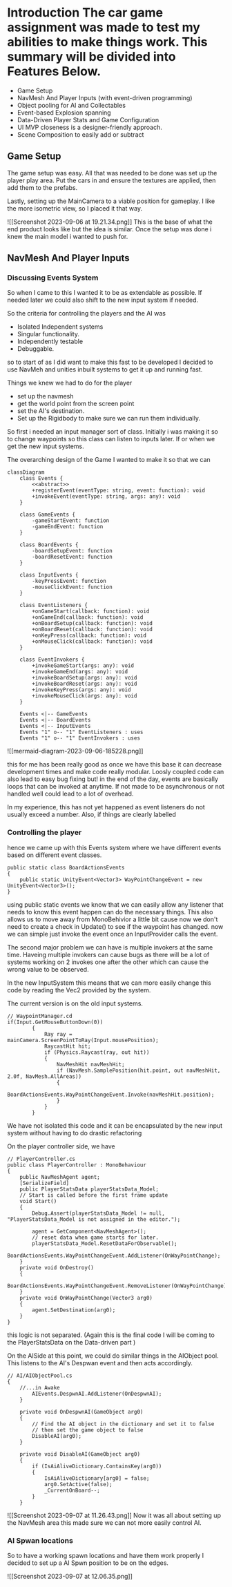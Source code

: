 # Introduction  The car game assignment was made to test my abilities to make things work. This summary will be divided into Features Below. 

- Game Setup
- NavMesh And Player Inputs (with event-driven programming)
- Object pooling for AI and Collectables 
- Event-based Explosion spanning 
- Data-Driven Player Stats and Game Configuration 
- UI MVP closeness is a designer-friendly approach.
- Scene Composition to easily add or subtract 


## Game Setup

The game setup was easy. All that was needed to be done was set up the player play area. Put the cars in and ensure the textures are applied, then add them to the prefabs. 

Lastly, setting up the MainCamera to a viable position for gameplay. I like the more isometric view, so I placed it that way.


![[Screenshot 2023-09-06 at 19.21.34.png]]
This is the base of what the end product looks like but the idea is similar. 
Once the setup was done i knew the main model i wanted to push for. 

## NavMesh And Player Inputs 

### Discussing Events System

So when I came to this I wanted it to be as extendable as possible. If needed later we could also shift to the new input system if needed. 

So the criteria for controlling the players and the AI was 
- Isolated Independent systems 
- Singular functionality. 
- Independently testable 
- Debuggable. 

so to start of as I did want to make this fast to be developed I decided to use NavMeh and unities inbuilt systems to get it up and running fast. 

Things we knew we had to do for the player 
- set up the navmesh 
- get the world point from the screen point 
- set the AI's destination. 
- Set up the Rigidbody to make sure we can run them individually. 

So first i needed an input manager sort of class. Initially i was making it so to change waypoints so this class can listen to inputs later. If or when we get the new input systems. 

The overarching design of the Game I wanted to make it so that we can 

```mermaid 
classDiagram
    class Events {
        <<abstract>>
        +registerEvent(eventType: string, event: function): void
        +invokeEvent(eventType: string, args: any): void
    }
    
    class GameEvents {
        -gameStartEvent: function
        -gameEndEvent: function
    }
    
    class BoardEvents {
        -boardSetupEvent: function
        -boardResetEvent: function
    }
    
    class InputEvents {
        -keyPressEvent: function
        -mouseClickEvent: function
    }
    
    class EventListeners {
        +onGameStart(callback: function): void
        +onGameEnd(callback: function): void
        +onBoardSetup(callback: function): void
        +onBoardReset(callback: function): void
        +onKeyPress(callback: function): void
        +onMouseClick(callback: function): void
    }
    
    class EventInvokers {
        +invokeGameStart(args: any): void
        +invokeGameEnd(args: any): void
        +invokeBoardSetup(args: any): void
        +invokeBoardReset(args: any): void
        +invokeKeyPress(args: any): void
        +invokeMouseClick(args: any): void
    }
    
    Events <|-- GameEvents
    Events <|-- BoardEvents
    Events <|-- InputEvents
    Events "1" o-- "1" EventListeners : uses
    Events "1" o-- "1" EventInvokers : uses

```
![[mermaid-diagram-2023-09-06-185228.png]]




this for me has been really good as once we have this base it can decrease development times and make code really modular. Loosly coupled code can also lead to easy bug fixing but! 
in the end of the day, events are basically loops that can be invoked at anytime. If not made to be asynchronous or not handled well could lead to a lot of overhead. 

In my experience, this has not yet happened as event listeners do not usually exceed a number. Also, if things are clearly labelled 

### Controlling the player
hence we came up with this Events system where we have different events based on different event classes. 

```Csharp
public static class BoardActionsEvents
{
    public static UnityEvent<Vector3> WayPointChangeEvent = new UnityEvent<Vector3>();
}
```


using public static events we know that we can easily allow any listener that needs to know this event happen can do the necessary things. This also allows us to move away from MonoBehivior a little bit cause now we don't need to create a check in Update() to see if the waypoint has changed. now we can simple just invoke the event once an InputProvider calls the event. 

The second major problem we can have is multiple invokers at the same time. Haveing multiple invokers can cause bugs as there will be a lot of systems working on 2 invokes one after the other which can cause the wrong value to be observed. 

In the new InputSystem this means that we can more easily change this code by reading the Vec2 provided by the system. 

The current version is on the old input systems. 


```Csharp
// WaypointManager.cd 
if(Input.GetMouseButtonDown(0))
        {
            Ray ray = mainCamera.ScreenPointToRay(Input.mousePosition);
            RaycastHit hit;
            if (Physics.Raycast(ray, out hit))
            {
                NavMeshHit navMeshHit;
                if (NavMesh.SamplePosition(hit.point, out navMeshHit, 2.0f, NavMesh.AllAreas))
                {
                    BoardActionsEvents.WayPointChangeEvent.Invoke(navMeshHit.position);
                }
            }
        }
```
We have not isolated this code and it can be encapsulated by the new input system without having to do drastic refactoring 

On the player controller side, we have 
```Csharp 
// PlayerController.cs 
public class PlayerController : MonoBehaviour
{
    public NavMeshAgent agent;
    [SerializeField]
    public PlayerStatsData playerStatsData_Model;
    // Start is called before the first frame update
    void Start()
    {
        Debug.Assert(playerStatsData_Model != null, "PlayerStatsData_Model is not assigned in the editor.");

        agent = GetComponent<NavMeshAgent>();
        // reset data when game starts for later. 
        playerStatsData_Model.ResetDataForObservable(); 
        BoardActionsEvents.WayPointChangeEvent.AddListener(OnWayPointChange);
    }
    private void OnDestroy()
    {
        BoardActionsEvents.WayPointChangeEvent.RemoveListener(OnWayPointChange);
    }
    private void OnWayPointChange(Vector3 arg0)
    {
        agent.SetDestination(arg0);
    }
}
```

this logic is not separated. (Again this is the final code I will be coming to the PlayerStatsData on the Data-driven part )

On the AISide at this point, we could do similar things in the AIObject pool. This listens to the AI's Despwan event and then acts accordingly.  

```Csharp 
// AI/AIObjectPool.cs 
{
	//...in Awake 
        AIEvents.DespwnAI.AddListener(OnDespwnAI);
    }

    private void OnDespwnAI(GameObject arg0)
    {
        // Find the AI object in the dictionary and set it to false
        // then set the game object to false
        DisableAI(arg0);
    }

    private void DisableAI(GameObject arg0)
    {
        if (IsAiAliveDictionary.ContainsKey(arg0))
        {
            IsAiAliveDictionary[arg0] = false;
            arg0.SetActive(false);
            _CurrentOnBoard--;
        }
    }
```


![[Screenshot 2023-09-07 at 11.26.43.png]]
Now it was all about setting up the NavMesh area this made sure we can not more easily control AI. 

### AI Spwan locations 

So to have a working spawn locations and have them work properly I decided to set up a AI Spwn position to be on the edges. 

![[Screenshot 2023-09-07 at 12.06.35.png]]